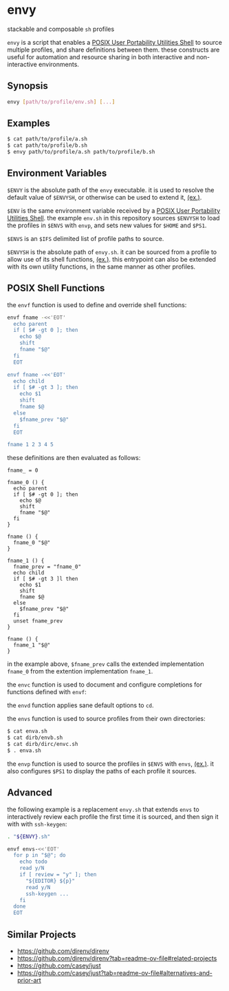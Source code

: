 # envy
stackable and composable `sh` profiles

`envy` is a script that enables a [POSIX User Portability Utilities Shell](https://pubs.opengroup.org/onlinepubs/9799919799/utilities/sh.html) to source multiple profiles, and share definitions between them.
these constructs are useful for automation and resource sharing in both interactive and non-interactive environments.

## Synopsis

```sh
envy [path/to/profile/env.sh] [...]
```

## Examples

```sh
$ cat path/to/profile/a.sh
$ cat path/to/profile/b.sh
$ envy path/to/profile/a.sh path/to/profile/b.sh
```

## Environment Variables

`$ENVY` is the absolute path of the `envy` executable. it is used to resolve the default value of `$ENVYSH`, or otherwise can be used to extend it, [(ex.)](#advanced).

`$ENV` is the same environment variable received by a [POSIX User Portability Utilities Shell](https://pubs.opengroup.org/onlinepubs/9799919799/utilities/sh.html).
the example `env.sh` in this repository sources `$ENVYSH` to load the profiles in `$ENVS` with `envp`, and sets new values for `$HOME` and `$PS1`.

`$ENVS` is an `$IFS` delimited list of profile paths to source.

`$ENVYSH` is the absolute path of `envy.sh`. it can be sourced from a profile to allow use of its shell functions, [(ex.)](https://github.com/MayCXC/envy/blob/master/env.sh).
this entrypoint can also be extended with its own utility functions, in the same manner as other profiles.

## POSIX Shell Functions

the `envf` function is used to define and override shell functions:

```sh
envf fname -<<'EOT'
  echo parent
  if [ $# -gt 0 ]; then
    echo $@
    shift
    fname "$@"
  fi
  EOT

envf fname -<<'EOT'
  echo child
  if [ $# -gt 3 ]; then
    echo $1
    shift
    fname $@
  else
    $fname_prev "$@"
  fi
  EOT

fname 1 2 3 4 5
```

these definitions are then evaluated as follows:

```
fname_ = 0

fname_0 () {
  echo parent
  if [ $# -gt 0 ]; then
    echo $@
    shift
    fname "$@"
  fi
}

fname () {
  fname_0 "$@"
}

fname_1 () {
  fname_prev = "fname_0"
  echo child
  if [ $# -gt 3 ]l then
    echo $1
    shift
    fname $@
  else
    $fname_prev "$@"
  fi
  unset fname_prev
}

fname () {
  fname_1 "$@"
}
```

in the example above, `$fname_prev` calls the extended implementation `fname_0` from the extention implementation `fname_1`.

the `envc` function is used to document and configure completions for functions defined with `envf`:

the `envd` function applies sane default options to `cd`.

the `envs` function is used to source profiles from their own directories:

```sh
$ cat enva.sh
$ cat dirb/envb.sh
$ cat dirb/dirc/envc.sh
$ . enva.sh

```

the `envp` function is used to source the profiles in `$ENVS` with `envs`, [(ex.)](https://github.com/MayCXC/envy/blob/master/env.sh). it also configures `$PS1`
to display the paths of each profile it sources.

## Advanced

the following example is a replacement `envy.sh` that extends `envs` to interactively review each profile the first time it is sourced, and then sign it with with `ssh-keygen`:

```sh
. "${ENVY}.sh"

envf envs-<<'EOT'
  for p in "$@"; do
    echo todo
    read y/N
    if [ review = "y" ]; then
      "${EDITOR} ${p}"
      read y/N
      ssh-keygen ...
    fi
  done
  EOT
```

## Similar Projects

- https://github.com/direnv/direnv
- https://github.com/direnv/direnv?tab=readme-ov-file#related-projects
- https://github.com/casey/just
- https://github.com/casey/just?tab=readme-ov-file#alternatives-and-prior-art
